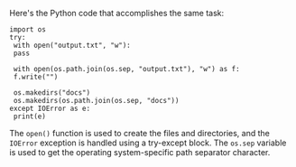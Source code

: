 Here's the Python code that accomplishes the same task:
```
import os
try:
 with open("output.txt", "w"):
 pass
 
 with open(os.path.join(os.sep, "output.txt"), "w") as f:
 f.write("")
 
 os.makedirs("docs")
 os.makedirs(os.path.join(os.sep, "docs"))
except IOError as e:
 print(e)
```
The `open()` function is used to create the files and directories, and the `IOError` exception is handled using a try-except block. The `os.sep` variable is used to get the operating system-specific path separator character.

